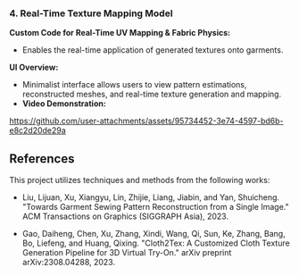### **4. Real-Time Texture Mapping Model**

**Custom Code for Real-Time UV Mapping & Fabric Physics:**

- Enables the real-time application of generated textures onto garments.

**UI Overview:**

- Minimalist interface allows users to view pattern estimations, reconstructed meshes, and real-time texture generation and mapping.
- **Video Demonstration:**



https://github.com/user-attachments/assets/95734452-3e74-4597-bd6b-e8c2d20de29a



## References

This project utilizes techniques and methods from the following works:

- Liu, Lijuan, Xu, Xiangyu, Lin, Zhijie, Liang, Jiabin, and Yan, Shuicheng. "Towards Garment Sewing Pattern Reconstruction from a Single Image." ACM Transactions on Graphics (SIGGRAPH Asia), 2023.
  
- Gao, Daiheng, Chen, Xu, Zhang, Xindi, Wang, Qi, Sun, Ke, Zhang, Bang, Bo, Liefeng, and Huang, Qixing. "Cloth2Tex: A Customized Cloth Texture Generation Pipeline for 3D Virtual Try-On." arXiv preprint arXiv:2308.04288, 2023.
